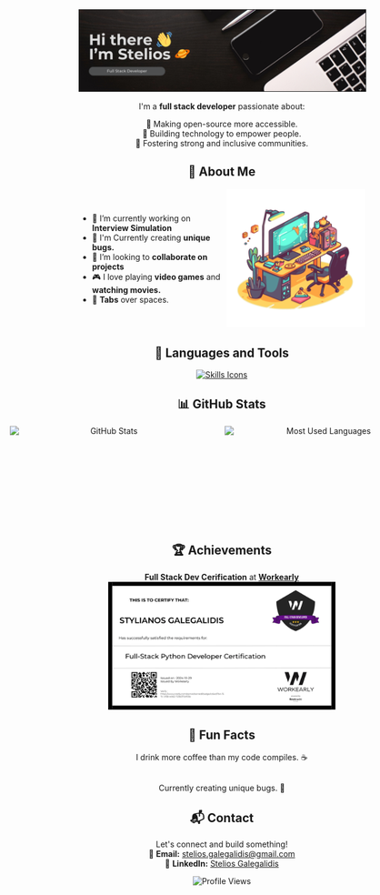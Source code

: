 <div align="center" id="user-content-toc">

<img src="assets/profile_banner.png" alt="Banner" border=1px/>

I'm a **full stack developer** passionate about:

🌟 Making open-source more accessible.  
🌟 Building technology to empower people.  
🌟 Fostering strong and inclusive communities.


## 🥐 About Me


<div style="display: flex; align-items: center; justify-content: space-between;">
  <div style="text-align: left;">
    <ul>
      <li>🌱 I’m currently working on <b>Interview Simulation</b></li>
      <li>🐛 I'm Currently creating <b>unique bugs.</b></li>
      <li>🤝 I’m looking to <b>collaborate on projects</b></li>
      <li>🎮 I love playing <b>video games</b> and <b>watching movies.</b></li>
      <li>🔪 <b>Tabs</b> over spaces.</li>
    </ul>
  </div>
  <div>
    <img src="assets/workkspace.png" alt="Tech Illustration" width="350" />
  </div>
</div>



## 🚀 Languages and Tools

<div style="display: flex; justify-content: center; gap: 20px; flex-wrap: wrap;">

<a href="https://skillicons.dev">
  <img src="https://skillicons.dev/icons?i=git,python,js,ts,react,nodejs,django,flask,mysql,kotlin,html,css" alt="Skills Icons" />
</a>

</div>

## 📊 GitHub Stats

<div style="display: flex; justify-content: center; gap: 10px; flex-wrap: no-wrap;">
    <img height=175 width=350 alt="GitHub Stats" src="https://github-readme-stats.vercel.app/api?username=SteliosGee&show_icons=true&count_private=true&theme=dark" />&nbsp;&nbsp;
    <img height=175 width=350 alt="Most Used Languages" src="https://github-readme-stats.vercel.app/api/top-langs/?username=SteliosGee&theme=dark" />&nbsp;&nbsp;
</div>

## 🏆 Achievements

**Full Stack Dev Cerification** at [**Workearly**](https://www.workearly.gr)
<br>
<img src="assets/w_fullStack.png" alt="Certification" width="400" />

## 🎉 Fun Facts

I drink more coffee than my code compiles. ☕
<br>

<br>
Currently creating unique bugs. 🐛
<br>


## 📬 Contact

Let's connect and build something!  
📧 **Email:** [stelios.galegalidis@gmail.com](mailto:stelios.galegalidis@gmail.com)  
💼 **LinkedIn:** [Stelios Galegalidis](https://www.linkedin.com/in/stelios-galegalidis-59b448220/)

<img src="https://komarev.com/ghpvc/?username=SteliosGee&color=blueviolet" alt="Profile Views" />

</div>
